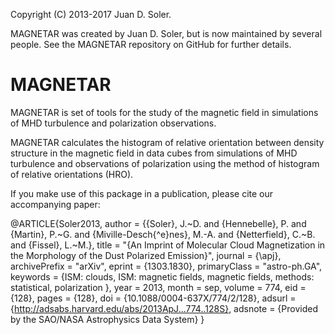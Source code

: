 Copyright (C) 2013-2017 Juan D. Soler.

MAGNETAR was created by Juan D. Soler, but is now maintained by several people. 
See the MAGNETAR repository on GitHub for further details.

MAGNETAR
==================================

MAGNETAR is set of tools for the study of the magnetic field in simulations of MHD turbulence and polarization observations.

MAGNETAR calculates the histogram of relative orientation between density structure in the magnetic field in data cubes from simulations of MHD turbulence and observations of polarization using the method of histogram of relative orientations (HRO).

If you make use of this package in a publication, please cite our accompanying paper:

@ARTICLE{Soler2013,
   author = {{Soler}, J.~D. and {Hennebelle}, P. and {Martin}, P.~G. and 
	{Miville-Desch{\^e}nes}, M.-A. and {Netterfield}, C.~B. and 
	{Fissel}, L.~M.},
    title = "{An Imprint of Molecular Cloud Magnetization in the Morphology of the Dust Polarized Emission}",
  journal = {\apj},
archivePrefix = "arXiv",
   eprint = {1303.1830},
 primaryClass = "astro-ph.GA",
 keywords = {ISM: clouds, ISM: magnetic fields, magnetic fields, methods: statistical, polarization },
     year = 2013,
    month = sep,
   volume = 774,
      eid = {128},
    pages = {128},
      doi = {10.1088/0004-637X/774/2/128},
   adsurl = {http://adsabs.harvard.edu/abs/2013ApJ...774..128S},
  adsnote = {Provided by the SAO/NASA Astrophysics Data System}
}

